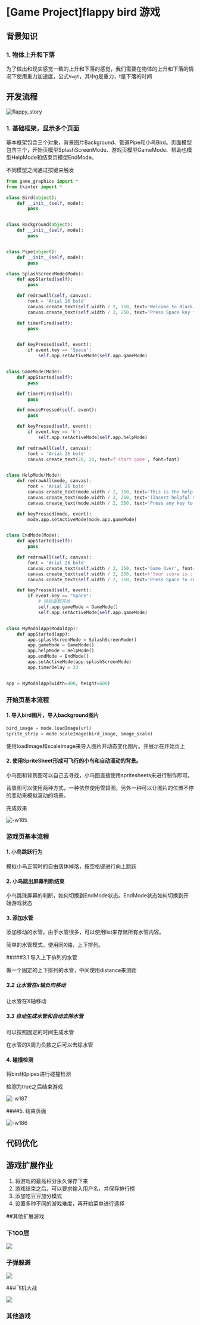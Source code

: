 # [Game Project]flappy bird 游戏

## 背景知识

### 1. 物体上升和下落

为了做出和现实感觉一致的上升和下落的感觉，我们需要在物体的上升和下落的情况下使用重力加速度，公式`V=gt`，其中g是重力，t是下落的时间

## 开发流程

![flappy_story](http://ossp.pengjunjie.com/mweb/flappy_story.jpg)

### 1. 基础框架，显示多个页面

基本框架包含三个对象，背景图片Background、管道Pipe和小鸟Bird。页面模型包含三个，开始页模型SplashScreenMode、游戏页模型GameMode、帮助也模型HelpMode和结束页模型EndMode。

不同模型之间通过按键来触发

```py
from game_graphics import *
from tkinter import *

class Bird(object):
    def __init__(self, mode):
        pass


class Background(object):
    def __init__(self, mode):
        pass


class Pipe(object):
    def __init__(self, mode):
        pass

class SplashScreenMode(Mode):
    def appStarted(self):
        pass

    def redrawAll(self, canvas):
        font = 'Arial 26 bold'
        canvas.create_text(self.width / 2, 150, text='Welcome to Black Bird', font=font)
        canvas.create_text(self.width / 2, 250, text='Press Space key for the game!', font=font)

    def timerFired(self):
        pass


    def keyPressed(self, event):
        if event.key == 'Space':
            self.app.setActiveMode(self.app.gameMode)


class GameMode(Mode):
    def appStarted(self):
        pass

    def timerFired(self):
        pass

    def mousePressed(self, event):
        pass

    def keyPressed(self, event):
        if event.key == 'h':
            self.app.setActiveMode(self.app.helpMode)

    def redrawAll(self, canvas):
        font = 'Arial 26 bold'
        canvas.create_text(20, 20, text=f'start game', font=font)


class HelpMode(Mode):
    def redrawAll(mode, canvas):
        font = 'Arial 26 bold'
        canvas.create_text(mode.width / 2, 150, text='This is the help screen!', font=font)
        canvas.create_text(mode.width / 2, 250, text='(Insert helpful message here)', font=font)
        canvas.create_text(mode.width / 2, 350, text='Press any key to return to the game!', font=font)

    def keyPressed(mode, event):
        mode.app.setActiveMode(mode.app.gameMode)


class EndMode(Mode):
    def appStarted(self):
        pass

    def redrawAll(self, canvas):
        font = 'Arial 26 bold'
        canvas.create_text(self.width / 2, 150, text='Game Over', font=font)
        canvas.create_text(self.width / 2, 250, text=f'Your score is : {self.score}', font=font)
        canvas.create_text(self.width / 2, 350, text='Press Space to restart to the game!', font=font)

    def keyPressed(self, event):
        if event.key == "Space":
            # 游戏重新开始
            self.app.gameMode = GameMode()
            self.app.setActiveMode(self.app.gameMode)


class MyModalApp(ModalApp):
    def appStarted(app):
        app.splashScreenMode = SplashScreenMode()
        app.gameMode = GameMode()
        app.helpMode = HelpMode()
        app.endMode = EndMode()
        app.setActiveMode(app.splashScreenMode)
        app.timerDelay = 33


app = MyModalApp(width=400, height=600)

```

### 开始页基本流程

#### 1. 导入bird图片，导入background图片

```py
bird_image = mode.loadImage(url)
sprite_strip = mode.scaleImage(bird_image, image_scale)
```

使用loadImage和scaleImage来导入图片并动态变化图片。并展示在开始页上

#### 2. 使用SpriteSheet形成可飞行的小鸟和自动滚动的背景。

小鸟图和背景图可以自己去寻找，小鸟图直接使用spritesheets来进行制作即可。

背景图可以使用两种方式，一种依然使用雪碧图，另外一种可以让图片的位置不停的变动来模拟滚动的场景。

完成效果

![-w185](http://ossp.pengjunjie.com/mweb/15758792514436.jpg)

### 游戏页基本流程

#### 1. 小鸟跳跃行为

模拟小鸟正常时的自由落体掉落，按空格键进行向上跳跃

#### 2. 小鸟跳出屏幕判断结束

小鸟跳珠屏幕的判断，如何切换到EndMode状态。EndMode状态如何切换到开始游戏状态

#### 3. 添加水管

添加移动的水管，由于水管很多，可以使用list来存储所有水管内容。

简单的水管模式，使用同X轴，上下排列。

#####3.1 导入上下排列的水管

做一个固定的上下排列的水管，中间使用distance来测距

##### 3.2 让水管在x轴负向移动

让水管在X轴移动

##### 3.3 自动生成水管和自动去除水管

可以按照固定的时间生成水管

在水管的X周为负数之后可以去除水管

#### 4. 碰撞检测

将bird和pipes进行碰撞检测

检测为true之后结束游戏

![-w187](http://ossp.pengjunjie.com/mweb/15758803965320.jpg)

####5. 结束页面

![-w186](http://ossp.pengjunjie.com/mweb/15758804300509.jpg)


## 代码优化

## 游戏扩展作业

1. 将游戏的最高积分永久保存下来
2. 游戏结束之后，可以要求输入用户名，并保存排行榜
3. 添加吃豆豆加分模式
4. 设置多种不同的游戏难度，再开始菜单进行选择


##其他扩展游戏

### 下100层
![](http://ossp.pengjunjie.com/mweb/15758805831432.jpg)

### 子弹躲避
![](http://ossp.pengjunjie.com/mweb/15758806249629.jpg)

###飞机大战

![](http://ossp.pengjunjie.com/mweb/15758808375371.jpg)

### 其他游戏
